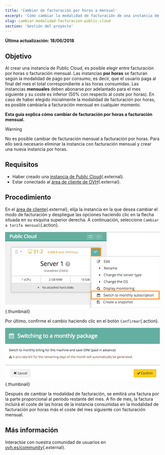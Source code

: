 ```yaml
---
title: 'Cambiar de facturación por horas a mensual'
excerpt: 'Cómo cambiar la modalidad de facturación de una instancia de Public Cloud'
slug: cambiar-modalidad-facturacion-public-cloud
section: 'Gestión del proyecto'
---
```


**Última actualización: 18/06/2018**

## Objetivo

Al crear una instancia de Public Cloud, es posible elegir entre facturación por horas o facturación mensual. Las instancias **por horas** se facturan según la modalidad de pago por consumo, es decir, que el usuario paga al final del mes el total correspondiente a las horas consumidas. Las instancias **mensuales** deben abonarse por adelantado para el mes siguiente y su coste es inferior (50% con respecto al coste por horas). En caso de haber elegido inicialmente la modalidad de facturación por horas, es posible cambiarla a facturación mensual en cualquier momento.

**Esta guía explica cómo cambiar de facturación por horas a facturación mensual.**

> [!warning]
>
> No es posible cambiar de facturación mensual a facturación por horas. Para ello será necesario eliminar la instancia con facturación mensual y crear una nueva instancia por horas.
>


## Requisitos

- Haber creado una [instancia de Public Cloud](https://www.ovh.es/public-cloud/instancias/){.external}.
- Estar conectado al [área de cliente de OVH](https://www.ovh.com/auth/?action=gotomanager){.external}.


## Procedimiento

En el [área de cliente](https://www.ovh.com/auth/?action=gotomanager){.external}, elija la instancia en la que desea cambiar el modo de facturación y despliegue las opciones haciendo clic en la flecha situada en su esquina superior derecha. A continuación, seleccione `Cambiar a tarifa mensual`{.action}.

![Cambio de la modalidad](images/1_swich_to_monthly_sub.png){.thumbnail}

Por último, confirme el cambio haciendo clic en el botón `Confirmar`{.action}.

![Confirmación del cambio de modalidad](images/2_switch_to_monthly_confirm.png){.thumbnail}

Después de cambiar la modalidad de facturación, se  emitirá una factura por la parte proporcional al período restante del mes. A fin de mes, la factura incluirá el coste de las horas de la instancia consumidas en la modalidad de facturación por horas más el coste del mes siguiente con facturación mensual.


## Más información

Interactúe con nuestra comunidad de usuarios en [ovh.es/community](https://www.ovh.es/community/){.external}.